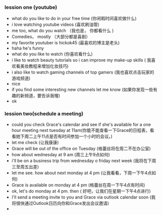 ### lession one (youtube)
- what do you like to do in your free time (你闲暇时间喜欢做什么)
- i love watching youtube videos (喜欢刷油管)
- me too, what do you watch （我也是， 你都看什么 )
- Comedies， mostly （大部分都是喜剧）
- my favorite youtuber is hickok45 (最喜欢的博主是老头)
- haha he's funny
- what do you like to watch (你喜欢看什么)
- i like to watch beauty tutorials so i can improve my make-up skills ( 我喜欢看美妆教程来增加化妆技巧)
- i also like to watch gaming channels of top gamers  (我也喜欢点击玩家的游戏频道)
- nice
- if you find some interesting new channels let me know  (如果你发现一些有趣的新频道，要告诉我喔)
- ok

### lession two(schedule a meeting)
- could you check Grace's calendar and see if she's available for a one hour meeting next tuesday at 11am(你能不能查看一下Grace的日程表，看看她下周二上午11点是否有时间参加一个小时的会议。)
- let me check (让我康康)
- Grace will be out of the office on Tuesday (格蕾丝将在周二不在办公室)
- how about wednesday at 9 am (周三上午9点如何)
- i'll be on a business trip from wednesday o friday next week (我将在下周三至周五出差)
- let me see. how about next monday at 4 pm (让我看看，下周一下午4点如何)
- Grace is available on monday at 4 pm (格蕾丝在周一下午4点有时间)
- ok, let's do monday at 4 pm. then ( 好吧，让我们在星期一下午4点进行)
- I'll send a meeting invite to you and Grace via outlook calendar soon (我将很快通过Outlook日历向你和Grace发出会议邀请)
- 